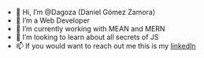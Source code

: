 - 👋 Hi, I’m @Dagoza (Daniel Gómez Zamora)
- 👀 I’m a Web Developer
- 🌱 I’m currently working with MEAN and MERN 
- 💞️ I’m looking to learn about all secrets of JS 
- 📫 If you would want to reach out me this is my [linkedIn](https://www.linkedin.com/in/dagoza/ "Linkedin")

<!---
Dagoza/Dagoza is a ✨ special ✨ repository because its `README.md` (this file) appears on your GitHub profile.
You can click the Preview link to take a look at your changes.
--->
